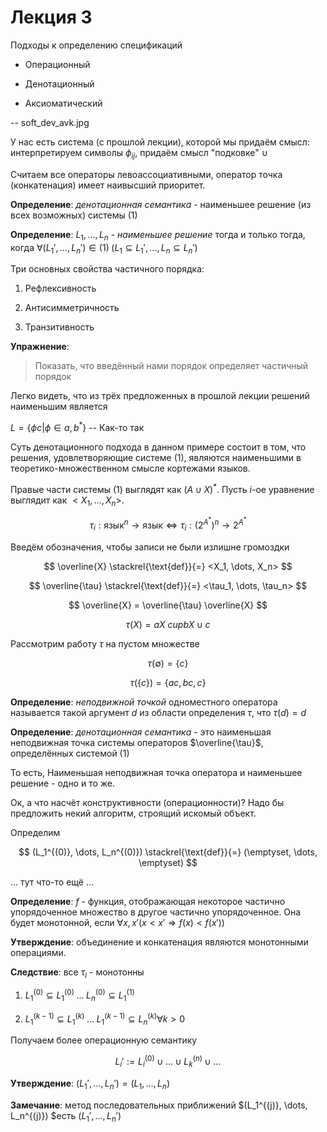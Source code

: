 Лекция 3
========

Подходы к определению спецификаций

-   Операционный

-   Денотационный

-   Аксиоматический

-- soft_dev_avk.jpg



У нас есть система (с прошлой лекции), которой мы придаём смысл: интерпретируем
символы $\phi_{ij}$, придаём смысл "подковке" $\cup$

Считаем все операторы левоассоциативными, оператор точка (конкатенация) имеет
наивысший приоритет.



**Определение**: *денотационная семантика* - наименьшее решение (из всех
возможных) системы (1)

**Определение**: $L_1, \dots, L_n$ - *наименьшее решение* тогда и только тогда,
когда $\forall (L_1', \dots, L_n') \in (1) \; (L_1 \subseteq L_1', \dots, L_n
\subseteq L_n')$

Три основных свойства частичного порядка:

1.  Рефлексивность

2.  Антисимметричность

3.  Транзитивность



**Упражнение**:

>   Показать, что введённый нами порядок определяет частичный порядок



Легко видеть, что из трёх предложенных в прошлой лекции решений наименьшим
является

$L = \{\phi c | \phi \in {a,b}^*\}$ -- Как-то так



Суть денотационного подхода в данном примере состоит в том, что решения,
удовлетворяющие системе (1), являются наименьшими в теоретико-множественном
смысле кортежами языков.



Правые части системы (1) выглядят как $(A \cup X)^*$. Пусть $i$-ое уравнение
выглядит как $<X_1, \dots, X_n>$.

$$
\tau_i : \text{язык}^n \rightarrow \text{язык} \Leftrightarrow \tau_i : (2^{A^*})^n \rightarrow 2^{A^*}
$$

Введём обозначения, чтобы записи не были излишне громоздки

$$
\overline{X} \stackrel{\text{def}}{=} <X_1, \dots, X_n>
$$

$$
\overline{\tau} \stackrel{\text{def}}{=} <\tau_1, \dots, \tau_n>
$$

$$
\overline{X} = \overline{\tau} \overline{X}
$$



$$
\tau(X) = aX \ cup bX \cup c
$$



Рассмотрим работу $\tau$ на пустом множестве

$$
\tau(\emptyset) = \{c\}
$$

$$
\tau(\{c\}) = \{ac, bc, c\}
$$



**Определение**: *неподвижной точкой* одноместного оператора называется такой
аргумент $d$ из области определения $\tau$, что $\tau(d) = d$



**Определение**: *денотационная семантика* - это наименьшая неподвижная точка
системы операторов $\overline{\tau}$, определённых системой (1)



То есть, Наименьшая неподвижная точка оператора и наименьшее решение - одно и то
же.



Ок, а что насчёт конструктивности (операционности)? Надо бы предложить некий
алгоритм, строящий искомый объект.

Определим

$$
(L_1^{(0)}, \dots, L_n^{(0)}) \stackrel{\text{def}}{=} (\emptyset, \dots, \emptyset)
$$

... тут что-то ещё ...



**Определение**: $f$ - функция, отображающая некоторое частично упорядоченное
множество в другое частично упорядоченное. Она будет монотонной, если $\forall
x, x' (x < x' \Rightarrow f(x) < f(x'))$



**Утверждение**: объединение и конкатенация являются монотонными операциями.

**Следствие**: все $\tau_i$ - монотонны



1.  $L_1^{(0)} \subseteq L_1^{(0)} \; \dots \; L_n^{(0)} \subseteq L_1^{(1)}$

2.  $L_1^{(k-1)} \subseteq L_1^{(k)} \; \dots \; L_1^{(k-1)} \subseteq L_n^{(k)}
    \forall k > 0$



Получаем более операционную семантику

$$
L_i' := L_i^{(0)} \cup \dots \cup L_k^{(n)} \cup \dots
$$



**Утверждение**: $(L_1', \dots, L_n') = (L_1, \dots, L_n)$

**Замечание**: метод последовательных приближений $(L_1^{(j)}, \dots, L_n^{(j)})
$есть $(L_1', \dots, L_n')$
